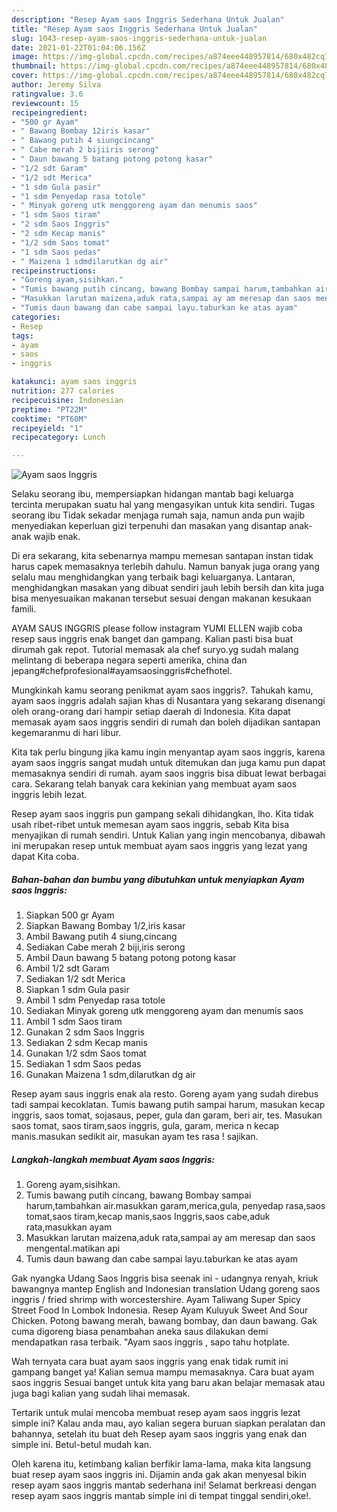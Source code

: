 ```yaml
---
description: "Resep Ayam saos Inggris Sederhana Untuk Jualan"
title: "Resep Ayam saos Inggris Sederhana Untuk Jualan"
slug: 1043-resep-ayam-saos-inggris-sederhana-untuk-jualan
date: 2021-01-22T01:04:06.156Z
image: https://img-global.cpcdn.com/recipes/a874eee448957814/680x482cq70/ayam-saos-inggris-foto-resep-utama.jpg
thumbnail: https://img-global.cpcdn.com/recipes/a874eee448957814/680x482cq70/ayam-saos-inggris-foto-resep-utama.jpg
cover: https://img-global.cpcdn.com/recipes/a874eee448957814/680x482cq70/ayam-saos-inggris-foto-resep-utama.jpg
author: Jeremy Silva
ratingvalue: 3.6
reviewcount: 15
recipeingredient:
- "500 gr Ayam"
- " Bawang Bombay 12iris kasar"
- " Bawang putih 4 siungcincang"
- " Cabe merah 2 bijiiris serong"
- " Daun bawang 5 batang potong potong kasar"
- "1/2 sdt Garam"
- "1/2 sdt Merica"
- "1 sdm Gula pasir"
- "1 sdm Penyedap rasa totole"
- " Minyak goreng utk menggoreng ayam dan menumis saos"
- "1 sdm Saos tiram"
- "2 sdm Saos Inggris"
- "2 sdm Kecap manis"
- "1/2 sdm Saos tomat"
- "1 sdm Saos pedas"
- " Maizena 1 sdmdilarutkan dg air"
recipeinstructions:
- "Goreng ayam,sisihkan."
- "Tumis bawang putih cincang, bawang Bombay sampai harum,tambahkan air.masukkan garam,merica,gula, penyedap rasa,saos tomat,saos tiram,kecap manis,saos Inggris,saos cabe,aduk rata,masukkan ayam"
- "Masukkan larutan maizena,aduk rata,sampai ay am meresap dan saos mengental.matikan api"
- "Tumis daun bawang dan cabe sampai layu.taburkan ke atas ayam"
categories:
- Resep
tags:
- ayam
- saos
- inggris

katakunci: ayam saos inggris 
nutrition: 277 calories
recipecuisine: Indonesian
preptime: "PT22M"
cooktime: "PT60M"
recipeyield: "1"
recipecategory: Lunch

---
```



![Ayam saos Inggris](https://img-global.cpcdn.com/recipes/a874eee448957814/680x482cq70/ayam-saos-inggris-foto-resep-utama.jpg)

Selaku seorang ibu, mempersiapkan hidangan mantab bagi keluarga tercinta merupakan suatu hal yang mengasyikan untuk kita sendiri. Tugas seorang ibu Tidak sekadar menjaga rumah saja, namun anda pun wajib menyediakan keperluan gizi terpenuhi dan masakan yang disantap anak-anak wajib enak.

Di era  sekarang, kita sebenarnya mampu memesan santapan instan tidak harus capek memasaknya terlebih dahulu. Namun banyak juga orang yang selalu mau menghidangkan yang terbaik bagi keluarganya. Lantaran, menghidangkan masakan yang dibuat sendiri jauh lebih bersih dan kita juga bisa menyesuaikan makanan tersebut sesuai dengan makanan kesukaan famili. 

AYAM SAUS INGGRIS please follow instagram YUMI ELLEN wajib coba resep saus inggris enak banget dan gampang. Kalian pasti bisa buat dirumah gak repot. Tutorial memasak ala chef suryo.yg sudah malang melintang di beberapa negara seperti amerika, china dan jepang#chefprofesional#ayamsaosinggris#chefhotel.

Mungkinkah kamu seorang penikmat ayam saos inggris?. Tahukah kamu, ayam saos inggris adalah sajian khas di Nusantara yang sekarang disenangi oleh orang-orang dari hampir setiap daerah di Indonesia. Kita dapat memasak ayam saos inggris sendiri di rumah dan boleh dijadikan santapan kegemaranmu di hari libur.

Kita tak perlu bingung jika kamu ingin menyantap ayam saos inggris, karena ayam saos inggris sangat mudah untuk ditemukan dan juga kamu pun dapat memasaknya sendiri di rumah. ayam saos inggris bisa dibuat lewat berbagai cara. Sekarang telah banyak cara kekinian yang membuat ayam saos inggris lebih lezat.

Resep ayam saos inggris pun gampang sekali dihidangkan, lho. Kita tidak usah ribet-ribet untuk memesan ayam saos inggris, sebab Kita bisa menyajikan di rumah sendiri. Untuk Kalian yang ingin mencobanya, dibawah ini merupakan resep untuk membuat ayam saos inggris yang lezat yang dapat Kita coba.

<!--inarticleads1-->

##### Bahan-bahan dan bumbu yang dibutuhkan untuk menyiapkan Ayam saos Inggris:

1. Siapkan 500 gr Ayam
1. Siapkan  Bawang Bombay 1/2,iris kasar
1. Ambil  Bawang putih 4 siung,cincang
1. Sediakan  Cabe merah 2 biji,iris serong
1. Ambil  Daun bawang 5 batang potong potong kasar
1. Ambil 1/2 sdt Garam
1. Sediakan 1/2 sdt Merica
1. Siapkan 1 sdm Gula pasir
1. Ambil 1 sdm Penyedap rasa totole
1. Sediakan  Minyak goreng utk menggoreng ayam dan menumis saos
1. Ambil 1 sdm Saos tiram
1. Gunakan 2 sdm Saos Inggris
1. Sediakan 2 sdm Kecap manis
1. Gunakan 1/2 sdm Saos tomat
1. Sediakan 1 sdm Saos pedas
1. Gunakan  Maizena 1 sdm,dilarutkan dg air


Resep ayam saus inggris enak ala resto. Goreng ayam yang sudah direbus tadi sampai kecoklatan. Tumis bawang putih sampai harum, masukan kecap inggris, saos tomat, sojasaus, peper, gula dan garam, beri air, tes. Masukan saos tomat, saos tiram,saos inggris, gula, garam, merica n kecap manis.masukan sedikit air, masukan ayam tes rasa ! sajikan. 

<!--inarticleads2-->

##### Langkah-langkah membuat Ayam saos Inggris:

1. Goreng ayam,sisihkan.
1. Tumis bawang putih cincang, bawang Bombay sampai harum,tambahkan air.masukkan garam,merica,gula, penyedap rasa,saos tomat,saos tiram,kecap manis,saos Inggris,saos cabe,aduk rata,masukkan ayam
1. Masukkan larutan maizena,aduk rata,sampai ay am meresap dan saos mengental.matikan api
1. Tumis daun bawang dan cabe sampai layu.taburkan ke atas ayam


Gak nyangka Udang Saos Inggris bisa seenak ini - udangnya renyah, kriuk bawangnya mantep English and Indonesian translation Udang goreng saos inggris / fried shrimp with worcestershire. Ayam Taliwang Super Spicy Street Food In Lombok Indonesia. Resep Ayam Kuluyuk Sweet And Sour Chicken. Potong bawang merah, bawang bombay, dan daun bawang. Gak cuma digoreng biasa penambahan aneka saus dilakukan demi mendapatkan rasa terbaik. &#34;Ayam saos inggris , sapo tahu hotplate. 

Wah ternyata cara buat ayam saos inggris yang enak tidak rumit ini gampang banget ya! Kalian semua mampu memasaknya. Cara buat ayam saos inggris Sesuai banget untuk kita yang baru akan belajar memasak atau juga bagi kalian yang sudah lihai memasak.

Tertarik untuk mulai mencoba membuat resep ayam saos inggris lezat simple ini? Kalau anda mau, ayo kalian segera buruan siapkan peralatan dan bahannya, setelah itu buat deh Resep ayam saos inggris yang enak dan simple ini. Betul-betul mudah kan. 

Oleh karena itu, ketimbang kalian berfikir lama-lama, maka kita langsung buat resep ayam saos inggris ini. Dijamin anda gak akan menyesal bikin resep ayam saos inggris mantab sederhana ini! Selamat berkreasi dengan resep ayam saos inggris mantab simple ini di tempat tinggal sendiri,oke!.

